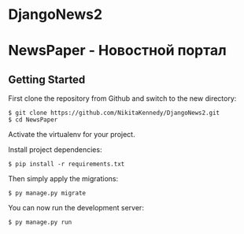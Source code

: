 # DjangoNews2
# NewsPaper - Новостной портал

## Getting Started

First clone the repository from Github and switch to the new directory:

    $ git clone https://github.com/NikitaKennedy/DjangoNews2.git
    $ cd NewsPaper
Activate the virtualenv for your project.
    
Install project dependencies:

    $ pip install -r requirements.txt
    
    
Then simply apply the migrations:

    $ py manage.py migrate
    

You can now run the development server:

    $ py manage.py run
